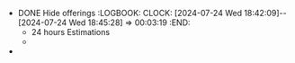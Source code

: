 - DONE Hide offerings
  :LOGBOOK:
  CLOCK: [2024-07-24 Wed 18:42:09]--[2024-07-24 Wed 18:45:28] =>  00:03:19
  :END:
	- 24 hours Estimations
	-
-